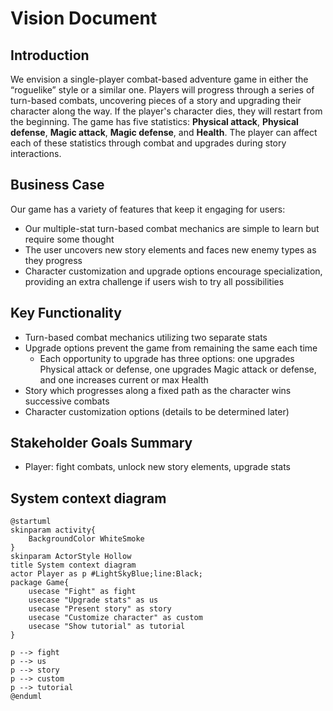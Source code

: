 # Vision Document

## Introduction
We envision a single-player combat-based adventure game in either the 
“roguelike” style or a similar one. Players will progress through a series 
of turn-based combats, uncovering pieces of a story and upgrading 
their character along the way. If the player's character dies, they will restart from the beginning. 
The game has five statistics: **Physical attack**, **Physical defense**, **Magic attack**, 
**Magic defense**, and **Health**. The player can affect each of these statistics through combat 
and upgrades during story interactions.

## Business Case

Our game has a variety of features that keep it engaging for users:
- Our multiple-stat turn-based combat mechanics are simple to learn but require some thought
- The user uncovers new story elements and faces new enemy types as they progress
- Character customization and upgrade options encourage specialization, providing an extra challenge if users wish to try all possibilities

## Key Functionality

- Turn-based combat mechanics utilizing two separate stats
- Upgrade options prevent the game from remaining the same each time
    - Each opportunity to upgrade has three options: one upgrades Physical attack or defense, one upgrades Magic attack or defense, and one increases current or max Health
- Story which progresses along a fixed path as the character wins successive combats
- Character customization options (details to be determined later)

## Stakeholder Goals Summary

- Player: fight combats, unlock new story elements, upgrade stats

## System context diagram

```plantuml
@startuml
skinparam activity{
    BackgroundColor WhiteSmoke
}
skinparam ActorStyle Hollow
title System context diagram
actor Player as p #LightSkyBlue;line:Black;
package Game{
    usecase "Fight" as fight
    usecase "Upgrade stats" as us
    usecase "Present story" as story
    usecase "Customize character" as custom
    usecase "Show tutorial" as tutorial
}

p --> fight
p --> us
p --> story
p --> custom
p --> tutorial
@enduml
```